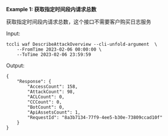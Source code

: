**Example 1: 获取指定时间段内请求总数**

获取指定时间段内请求总数，这个接口不需要客户购买日志服务

Input: 

```
tccli waf DescribeAttackOverview --cli-unfold-argument  \
    --FromTime 2023-02-06 00:00:00 \
    --ToTime 2023-02-06 23:59:59
```

Output: 
```
{
    "Response": {
        "AccessCount": 158,
        "AttackCount": 98,
        "ACLCount": 0,
        "CCCount": 0,
        "BotCount": 0,
        "ApiAssetsCount": 1,
        "RequestId": "8a3b7134-77f9-4ee5-b30e-73809ccad10f"
    }
}
```

